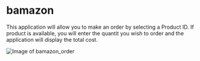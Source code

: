# bamazon

This application will allow you to make an order by selecting a Product ID.  If product is available, you will enter the quantit you wish to order and the application will display the total cost.

![Image of bamazon_order](https://bamazon.github.com/images/bamazon_order.png)